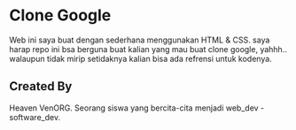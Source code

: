 # Clone Google

Web ini saya buat dengan sederhana menggunakan HTML & CSS. saya harap repo ini bsa berguna buat kalian yang mau buat clone google, yahhh.. walaupun tidak mirip setidaknya kalian bisa ada refrensi untuk kodenya.

## Created By
Heaven VenORG. Seorang siswa yang bercita-cita menjadi web_dev - software_dev.
